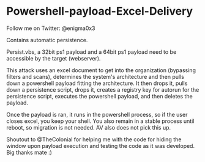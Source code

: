 Powershell-payload-Excel-Delivery
=================================

Follow me on Twitter: @enigma0x3

Contains automatic persistence.


Persist.vbs, a 32bit ps1 payload and a 64bit ps1 payload need to be accessible by the target (webserver). 

This attack uses an excel document to get into the organization (bypassing filters and scans), determines the system's architecture and then pulls down a powershell payload fitting the architecture. It then drops it, pulls down a persistence script, drops it, creates a registry key for autorun for the persistence script, executes the powershell payload, and then deletes the payload. 

Once the payload is ran, it runs in the powershell process, so if the user closes excel, you keep your shell. You also remain in a stable process until reboot, so migration is not needed. AV also does not pick this up.

Shoutout to @TheColonial for helping me with the code for hiding the window upon payload execution and testing the code as it was developed. Big thanks mate :)
